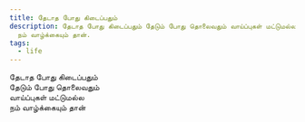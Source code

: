 ```yaml
---
title: தேடாத போது கிடைப்பதும்
description: தேடாத போது கிடைப்பதும் தேடும் போது தொலைவதும் வாய்ப்புகள் மட்டுமல்ல
  நம் வாழ்க்கையும் தான்.
tags:
  - life
---
```


தேடாத போது கிடைப்பதும்  
தேடும் போது தொலைவதும்  
வாய்ப்புகள் மட்டுமல்ல  
நம் வாழ்க்கையும் தான்
